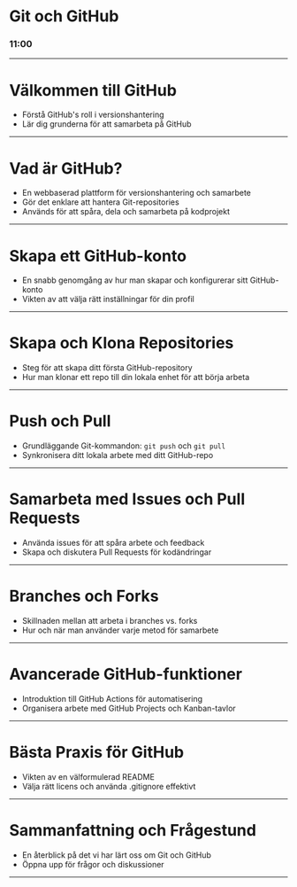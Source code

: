 
# Git och GitHub
### 11:00

-----

# Välkommen till GitHub

- Förstå GitHub's roll i versionshantering
- Lär dig grunderna för att samarbeta på GitHub

-----

# Vad är GitHub?

- En webbaserad plattform för versionshantering och samarbete
- Gör det enklare att hantera Git-repositories
- Används för att spåra, dela och samarbeta på kodprojekt

-----

# Skapa ett GitHub-konto

- En snabb genomgång av hur man skapar och konfigurerar sitt GitHub-konto
- Vikten av att välja rätt inställningar för din profil

-----

# Skapa och Klona Repositories

- Steg för att skapa ditt första GitHub-repository
- Hur man klonar ett repo till din lokala enhet för att börja arbeta

-----

# Push och Pull

- Grundläggande Git-kommandon: `git push` och `git pull`
- Synkronisera ditt lokala arbete med ditt GitHub-repo

-----

# Samarbeta med Issues och Pull Requests

- Använda issues för att spåra arbete och feedback
- Skapa och diskutera Pull Requests för kodändringar

-----

# Branches och Forks

- Skillnaden mellan att arbeta i branches vs. forks
- Hur och när man använder varje metod för samarbete

-----

# Avancerade GitHub-funktioner

- Introduktion till GitHub Actions för automatisering
- Organisera arbete med GitHub Projects och Kanban-tavlor

-----

# Bästa Praxis för GitHub

- Vikten av en välformulerad README
- Välja rätt licens och använda .gitignore effektivt

-----

# Sammanfattning och Frågestund

- En återblick på det vi har lärt oss om Git och GitHub
- Öppna upp för frågor och diskussioner

-----
